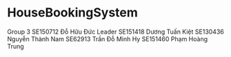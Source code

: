# HouseBookingSystem
Group 3
SE150712	Đỗ Hữu Đức Leader
SE151418	Dương Tuấn Kiệt
SE130436	Nguyễn Thành Nam
SE62913	Trần Đỗ Minh Hy
SE151460	Phạm Hoàng Trung
